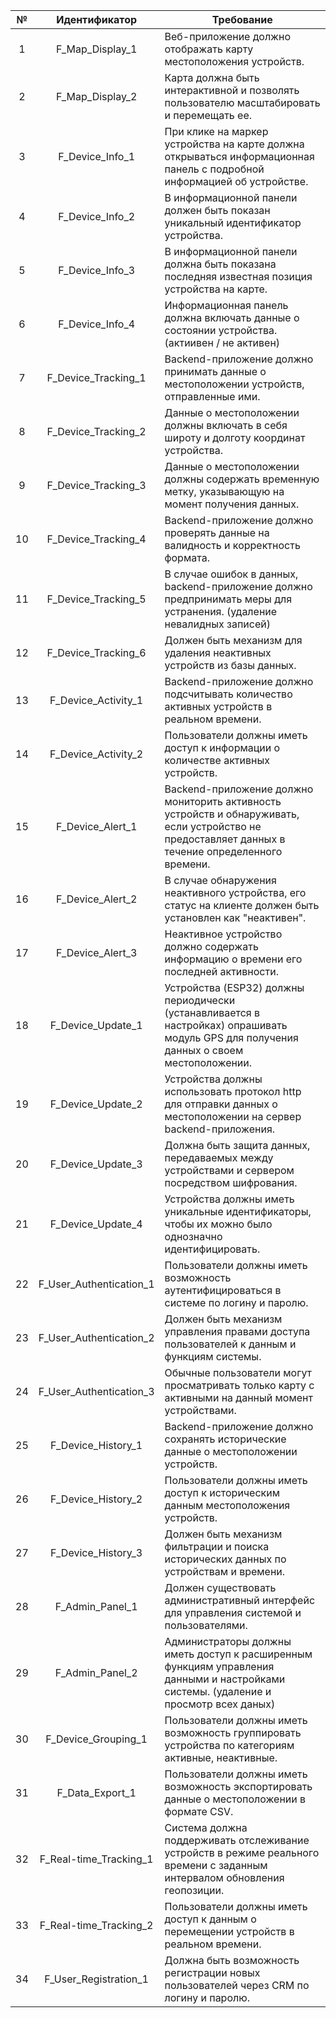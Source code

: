|  №  |      Идентификатор      | Требование                                                                                                                                         |
|:---:|:-----------------------:| -------------------------------------------------------------------------------------------------------------------------------------------------- |
|  1  |     F_Map_Display_1     | Веб-приложение должно отображать карту местоположения устройств.                                                                                   |
|  2  |     F_Map_Display_2     | Карта должна быть интерактивной и позволять пользователю масштабировать и перемещать ее.                                                           |
|  3  |     F_Device_Info_1     | При клике на маркер устройства на карте должна открываться информационная панель с подробной информацией об устройстве.                            |
|  4  |     F_Device_Info_2     | В информационной панели должен быть показан уникальный идентификатор устройства.                                                                   |
|  5  |     F_Device_Info_3     | В информационной панели должна быть показана последняя известная позиция устройства на карте.                                                      |
|  6  |     F_Device_Info_4     | Информационная панель должна включать данные о состоянии устройства. (актиивен / не активен)                                                       |
|  7  |   F_Device_Tracking_1   | Backend-приложение должно принимать данные о местоположении устройств, отправленные ими.                                                           |
|  8  |   F_Device_Tracking_2   | Данные о местоположении должны включать в себя широту и долготу координат устройства.                                                              |
|  9  |   F_Device_Tracking_3   | Данные о местоположении должны содержать временную метку, указывающую на момент получения данных.                                                  |
| 10  |   F_Device_Tracking_4   | Backend-приложение должно проверять данные на валидность и корректность формата.                                                                   |
| 11  |   F_Device_Tracking_5   | В случае ошибок в данных, backend-приложение должно предпринимать меры для устранения. (удаление невалидных записей)                               |
| 12  |   F_Device_Tracking_6   | Должен быть механизм для удаления неактивных устройств из базы данных.                                                                             |
| 13  |   F_Device_Activity_1   | Backend-приложение должно подсчитывать количество активных устройств в реальном времени.                                                           |
| 14  |   F_Device_Activity_2   | Пользователи должны иметь доступ к информации о количестве активных устройств.                                                                     |
| 15  |    F_Device_Alert_1     | Backend-приложение должно мониторить активность устройств и обнаруживать, если устройство не предоставляет данных в течение определенного времени. |
| 16  |    F_Device_Alert_2     | В случае обнаружения неактивного устройства, его статус на клиенте должен быть установлен как "неактивен".                                         |
| 17  |    F_Device_Alert_3     | Неактивное устройство должно содержать информацию о времени его последней активности.                                                              |
| 18  |    F_Device_Update_1    | Устройства (ESP32) должны периодически (устанавливается в настройках) опрашивать модуль GPS для получения данных о своем местоположении.           |
| 19  |    F_Device_Update_2    | Устройства должны использовать протокол http для отправки данных о местоположении на сервер backend-приложения.                                    |
| 20  |    F_Device_Update_3    | Должна быть защита данных, передаваемых между устройствами и сервером посредством шифрования.                                                      |
| 21  |    F_Device_Update_4    | Устройства должны иметь уникальные идентификаторы, чтобы их можно было однозначно идентифицировать.                                                |
| 22  | F_User_Authentication_1 | Пользователи должны иметь возможность аутентифицироваться в системе по логину и паролю.                                                            |
| 23  | F_User_Authentication_2 | Должен быть механизм управления правами доступа пользователей к данным и функциям системы.                                                         |
| 24  | F_User_Authentication_3 | Обычные пользователи могут просматривать только карту с активными на данный момент устройствами.                                                   |
| 25  |   F_Device_History_1    | Backend-приложение должно сохранять исторические данные о местоположении устройств.                                                                |
| 26  |   F_Device_History_2    | Пользователи должны иметь доступ к историческим данным местоположения устройств.                                                                   |
| 27  |   F_Device_History_3    | Должен быть механизм фильтрации и поиска исторических данных по устройствам и времени.                                                             |
| 28  |     F_Admin_Panel_1     | Должен существовать административный интерфейс для управления системой и пользователями.                                                           |
| 29  |     F_Admin_Panel_2     | Администраторы должны иметь доступ к расширенным функциям управления данными и настройками системы. (удаление и просмотр всех даных)               |
| 30  |   F_Device_Grouping_1   | Пользователи должны иметь возможность группировать устройства по категориям активные, неактивные.                                                  |
| 31  |     F_Data_Export_1     | Пользователи должны иметь возможность экспортировать данные о местоположении в формате CSV.                                                        |
| 32  | F_Real-time_Tracking_1  | Система должна поддерживать отслеживание устройств в режиме реального времени с заданным интервалом обновления геопозиции.                         |
| 33  | F_Real-time_Tracking_2  | Пользователи должны иметь доступ к данным о перемещении устройств в реальном времени.                                                              |
| 34  |  F_User_Registration_1  | Должна быть возможность регистрации новых пользователей через CRM по логину и паролю.                                                              |
